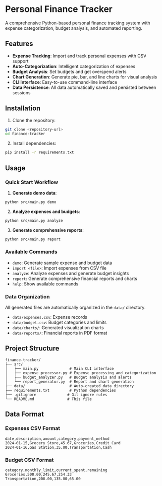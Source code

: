 # Personal Finance Tracker

A comprehensive Python-based personal finance tracking system with expense categorization, budget analysis, and automated reporting.

## Features

- **Expense Tracking**: Import and track personal expenses with CSV support
- **Auto-Categorization**: Intelligent categorization of expenses
- **Budget Analysis**: Set budgets and get overspend alerts
- **Chart Generation**: Generate pie, bar, and line charts for visual analysis
- **CLI Interface**: Easy-to-use command-line interface
- **Data Persistence**: All data automatically saved and persisted between sessions

## Installation

1. Clone the repository:
```bash
git clone <repository-url>
cd finance-tracker
```

2. Install dependencies:
```bash
pip install -r requirements.txt
```

## Usage

### Quick Start Workflow

1. **Generate demo data**:
```bash
python src/main.py demo
```

2. **Analyze expenses and budgets**:
```bash
python src/main.py analyze
```

3. **Generate comprehensive reports**:
```bash
python src/main.py report
```

### Available Commands

- `demo`: Generate sample expense and budget data
- `import <file>`: Import expenses from CSV file
- `analyze`: Analyze expenses and generate budget insights
- `report`: Generate comprehensive financial reports and charts
- `help`: Show available commands

### Data Organization

All generated files are automatically organized in the `data/` directory:
- `data/expenses.csv`: Expense records
- `data/budget.csv`: Budget categories and limits
- `data/charts/`: Generated visualization charts
- `data/reports/`: Financial reports in PDF format

## Project Structure

```
finance-tracker/
├── src/
│   ├── main.py              # Main CLI interface
│   ├── expense_processor.py # Expense processing and categorization
│   ├── budget_analyzer.py   # Budget analysis and alerts
│   └── report_generator.py  # Report and chart generation
├── data/                    # Auto-created data directory
├── requirements.txt         # Python dependencies
├── .gitignore              # Git ignore rules
└── README.md               # This file
```

## Data Format

### Expenses CSV Format
```csv
date,description,amount,category,payment_method
2024-01-15,Grocery Store,45.67,Groceries,Credit Card
2024-01-16,Gas Station,35.00,Transportation,Cash
```

### Budget CSV Format
```csv
category,monthly_limit,current_spent,remaining
Groceries,500.00,245.67,254.33
Transportation,200.00,135.00,65.00
```

